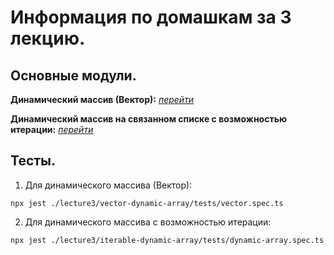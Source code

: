 # Информация по домашкам за 3 лекцию.

## Основные модули.

**Динамический массив (Вектор):** [_перейти_](./vector-dynamic-array/modules/vector.ts)

**Динамический массив на связанном списке с возможностью итерации:** [_перейти_](./iterable-dynamic-array/modules/dynamic-array.ts)

## Тесты.

1. Для динамического массива (Вектор):

```
npx jest ./lecture3/vector-dynamic-array/tests/vector.spec.ts
```

2. Для динамического массива с возможностью итерации:

```
npx jest ./lecture3/iterable-dynamic-array/tests/dynamic-array.spec.ts
```
